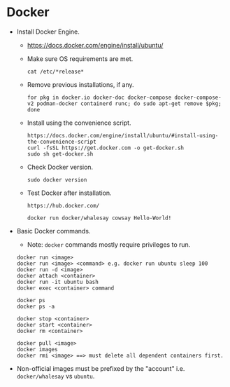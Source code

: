 # Docker
- Install Docker Engine.
  - https://docs.docker.com/engine/install/ubuntu/
  - Make sure OS requirements are met.
    ```
    cat /etc/*release*
    ```

  - Remove previous installations, if any.
    ```
    for pkg in docker.io docker-doc docker-compose docker-compose-v2 podman-docker containerd runc; do sudo apt-get remove $pkg; done
    ```

  - Install using the convenience script.
    ```
    https://docs.docker.com/engine/install/ubuntu/#install-using-the-convenience-script
    curl -fsSL https://get.docker.com -o get-docker.sh
    sudo sh get-docker.sh
    ```

  - Check Docker version.
    ```
    sudo docker version
    ```

  - Test Docker after installation.
    ```
    https://hub.docker.com/

    docker run docker/whalesay cowsay Hello-World!
    ```

- Basic Docker commands.
  - Note: `docker` commands mostly require privileges to run.

  ```
  docker run <image>
  docker run <image> <command> e.g. docker run ubuntu sleep 100
  docker run -d <image>
  docker attach <container>
  docker run -it ubuntu bash
  docker exec <container> command
  ```

  ```
  docker ps
  docker ps -a
  ```
  
  ```
  docker stop <container>
  docker start <container>
  docker rm <container>
  ```
  
  ```
  docker pull <image>
  docker images
  docker rmi <image> ==> must delete all dependent containers first.
  ```

- Non-official images must be prefixed by the "account" i.e. `docker/whalesay` vs `ubuntu`.

